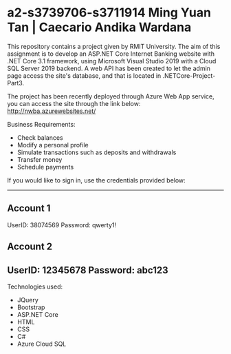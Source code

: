 # a2-s3739706-s3711914     Ming Yuan Tan | Caecario Andika Wardana 

This repository contains a project given by RMIT University. The aim of this assignment is to develop an ASP.NET Core Internet Banking website with .NET Core 3.1 framework, using Microsoft Visual Studio 2019 with a Cloud SQL Server 2019 backend. A web API has been created to let the admin page access the site's database, and that is located in .NETCore-Project-Part3. 

The project has been recently deployed through Azure Web App service, you can access the site through the link below: 
http://nwba.azurewebsites.net/

Business Requirements: 
- Check balances 
- Modify a personal profile 
- Simulate transactions such as deposits and withdrawals 
- Transfer money 
- Schedule payments 

If you would like to sign in, use the credentials provided below: 

------------------------------------------------------------------
## Account 1 ##
UserID: 38074569
Password: qwerty1!

## Account 2 ## 
UserID: 12345678
Password: abc123
------------------------------------------------------------------

Technologies used: 
- JQuery 
- Bootstrap 
- ASP.NET Core 
- HTML 
- CSS 
- C# 
- Azure Cloud SQL 
